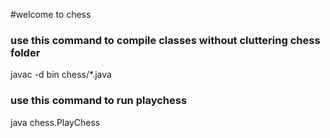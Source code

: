 #welcome to chess

### use this command to compile classes without cluttering chess folder

javac -d bin chess/*.java

### use this command to run playchess

java chess.PlayChess 

